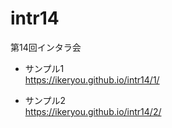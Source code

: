 # intr14
第14回インタラ会

- サンプル1  
https://ikeryou.github.io/intr14/1/  

- サンプル2  
https://ikeryou.github.io/intr14/2/
